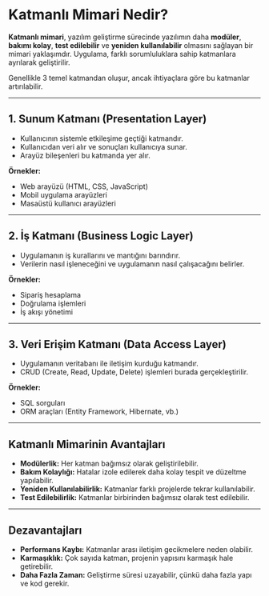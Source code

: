 # Katmanlı Mimari Nedir?

**Katmanlı mimari**, yazılım geliştirme sürecinde yazılımın daha **modüler**, **bakımı kolay**, **test edilebilir** ve **yeniden kullanılabilir** olmasını sağlayan bir mimari yaklaşımdır. Uygulama, farklı sorumluluklara sahip katmanlara ayrılarak geliştirilir.

Genellikle 3 temel katmandan oluşur, ancak ihtiyaçlara göre bu katmanlar artırılabilir.

---

## 1. Sunum Katmanı (Presentation Layer)

- Kullanıcının sistemle etkileşime geçtiği katmandır.
- Kullanıcıdan veri alır ve sonuçları kullanıcıya sunar.
- Arayüz bileşenleri bu katmanda yer alır.

**Örnekler:**
- Web arayüzü (HTML, CSS, JavaScript)
- Mobil uygulama arayüzleri
- Masaüstü kullanıcı arayüzleri

---

## 2. İş Katmanı (Business Logic Layer)

- Uygulamanın iş kurallarını ve mantığını barındırır.
- Verilerin nasıl işleneceğini ve uygulamanın nasıl çalışacağını belirler.

**Örnekler:**
- Sipariş hesaplama
- Doğrulama işlemleri
- İş akışı yönetimi

---

## 3. Veri Erişim Katmanı (Data Access Layer)

- Uygulamanın veritabanı ile iletişim kurduğu katmandır.
- CRUD (Create, Read, Update, Delete) işlemleri burada gerçekleştirilir.

**Örnekler:**
- SQL sorguları
- ORM araçları (Entity Framework, Hibernate, vb.)

---

## Katmanlı Mimarinin Avantajları

- **Modülerlik:** Her katman bağımsız olarak geliştirilebilir.
- **Bakım Kolaylığı:** Hatalar izole edilerek daha kolay tespit ve düzeltme yapılabilir.
- **Yeniden Kullanılabilirlik:** Katmanlar farklı projelerde tekrar kullanılabilir.
- **Test Edilebilirlik:** Katmanlar birbirinden bağımsız olarak test edilebilir.

---

## Dezavantajları

- **Performans Kaybı:** Katmanlar arası iletişim gecikmelere neden olabilir.
- **Karmaşıklık:** Çok sayıda katman, projenin yapısını karmaşık hale getirebilir.
- **Daha Fazla Zaman:** Geliştirme süresi uzayabilir, çünkü daha fazla yapı ve kod gerekir.
